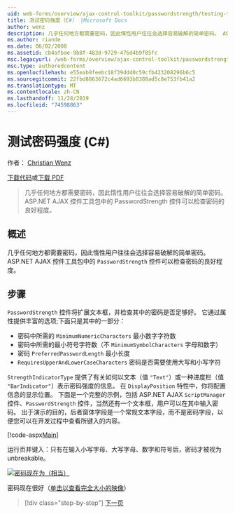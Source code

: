 ```yaml
---
uid: web-forms/overview/ajax-control-toolkit/passwordstrength/testing-the-strength-of-a-password-cs
title: 测试密码强度（C#） |Microsoft Docs
author: wenz
description: 几乎任何地方都需要密码，因此惰性用户往往会选择容易破解的简单密码。 ASP 中的 PasswordStrength 控件。N 。
ms.author: riande
ms.date: 06/02/2008
ms.assetid: cb4afbae-9b8f-483d-9729-476d4b9f85fc
msc.legacyurl: /web-forms/overview/ajax-control-toolkit/passwordstrength/testing-the-strength-of-a-password-cs
msc.type: authoredcontent
ms.openlocfilehash: e55eab9feebc18f39dd40c59cfb423208296b6c5
ms.sourcegitcommit: 22fbd8863672c4ad6693b8388ad5c8e753fb41a2
ms.translationtype: MT
ms.contentlocale: zh-CN
ms.lasthandoff: 11/28/2019
ms.locfileid: "74598863"
---
```

# <a name="testing-the-strength-of-a-password-c"></a>测试密码强度 (C#)

作者： [Christian Wenz](https://github.com/wenz)

[下载代码](https://download.microsoft.com/download/9/3/f/93f8daea-bebd-4821-833b-95205389c7d0/PasswordStrength0.cs.zip)或[下载 PDF](https://download.microsoft.com/download/2/d/c/2dc10e34-6983-41d4-9c08-f78f5387d32b/passwordstrength0CS.pdf)

> 几乎任何地方都需要密码，因此惰性用户往往会选择容易破解的简单密码。 ASP.NET AJAX 控件工具包中的 PasswordStrength 控件可以检查密码的良好程度。

## <a name="overview"></a>概述

几乎任何地方都需要密码，因此惰性用户往往会选择容易破解的简单密码。 ASP.NET AJAX 控件工具包中的 `PasswordStrength` 控件可以检查密码的良好程度。

## <a name="steps"></a>步骤

`PasswordStrength` 控件将扩展文本框，并检查其中的密码是否足够好。 它通过属性提供丰富的选项;下面只是其中的一部分：

- 密码中所需的 `MinimumNumericCharacters` 最小数字字符数
- 密码中所需的最小符号字符数（不 `MinimumSymbolCharacters` 字母和数字）
- 密码 `PreferredPasswordLength` 最小长度
- `RequiresUpperAndLowerCaseCharacters` 密码是否需要使用大写和小写字符

`StrengthIndicatorType` 提供了有关如何以文本（值 `"Text"`）或一种进度栏（值 `"BarIndicator"`）表示密码强度的信息。 在 `DisplayPosition` 特性中，你将配置信息的显示位置。 下面是一个完整的示例，包括 ASP.NET AJAX `ScriptManager` 控件、`PasswordStrength` 控件，当然还有一个文本框，用户可以在其中输入密码。 出于演示的目的，后者窗体字段是一个常规文本字段，而不是密码字段，以便您可以在开发过程中查看所键入的内容。

[!code-aspx[Main](testing-the-strength-of-a-password-cs/samples/sample1.aspx)]

运行页并键入：只有在输入小写字母、大写字母、数字和符号后，密码才被视为 unbreakable。

[![密码现在为（相当）](testing-the-strength-of-a-password-cs/_static/image2.png)](testing-the-strength-of-a-password-cs/_static/image1.png)

密码现在很好（[单击以查看完全大小的映像](testing-the-strength-of-a-password-cs/_static/image3.png)）

> [!div class="step-by-step"]
> [下一页](testing-the-strength-of-a-password-vb.md)
